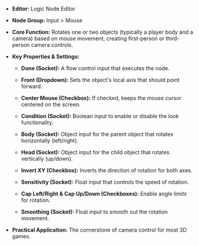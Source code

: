 - **Editor:** Logic Node Editor
    
- **Node Group:** Input > Mouse
    
- **Core Function:** Rotates one or two objects (typically a player body and a camera) based on mouse movement, creating first-person or third-person camera controls.
    
- **Key Properties & Settings:**
    
    - **Done (Socket):** A flow control input that executes the node.
        
    - **Front (Dropdown):** Sets the object's local axis that should point forward.
        
    - **Center Mouse (Checkbox):** If checked, keeps the mouse cursor centered on the screen.
        
    - **Condition (Socket):** Boolean input to enable or disable the look functionality.
        
    - **Body (Socket):** Object input for the parent object that rotates horizontally (left/right).
        
    - **Head (Socket):** Object input for the child object that rotates vertically (up/down).
        
    - **Invert XY (Checkbox):** Inverts the direction of rotation for both axes.
        
    - **Sensitivity (Socket):** Float input that controls the speed of rotation.
        
    - **Cap Left/Right & Cap Up/Down (Checkboxes):** Enable angle limits for rotation.
        
    - **Smoothing (Socket):** Float input to smooth out the rotation movement.
        
- **Practical Application:** The cornerstone of camera control for most 3D games.